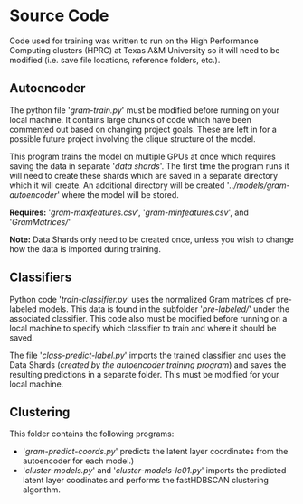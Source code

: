# Source Code
Code used for training was written to run on the High Performance Computing clusters (HPRC) at Texas A&M University so it will need to be modified (i.e. save file locations, reference folders, etc.).

## Autoencoder
The python file '*gram-train.py*' must be modified before running on your local machine. It contains large chunks of code which have been commented out based on changing project goals. These are left in for a possible future project involving the clique structure of the model.

This program trains the model on multiple GPUs at once which requires saving the data in separate '*data shards*'. The first time the program runs it will need to create these shards which are saved in a separate directory which it will create. An additional directory will be created '*../models/gram-autoencoder*' where the model will be stored.

**Requires:** '*gram-maxfeatures.csv*', '*gram-minfeatures.csv*', and '*GramMatrices/*' 

**Note:** Data Shards only need to be created once, unless you wish to change how the data is imported during training.

## Classifiers
Python code '*train-classifier.py*' uses the normalized Gram matrices of pre-labeled models. This data is found in the subfolder '*pre-labeled/*' under the associated classifier. This code also must be modified before running on a local machine to specify which classifier to train and where it should be saved.

The file '*class-predict-label.py*' imports the trained classifier and uses the Data Shards (*created by the autoencoder training program*) and saves the resulting predictions in a separate folder. This must be modified for your local machine.

## Clustering
This folder contains the following programs:

* '*gram-predict-coords.py*' predicts the latent layer coordinates from the autoencoder for each model.)
* '*cluster-models.py*' and '*cluster-models-lc01.py*' imports the predicted latent layer coodinates and performs the fastHDBSCAN clustering algorithm.

